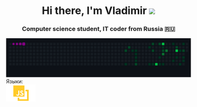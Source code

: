 <h1 align="center">Hi there, I'm  Vladimir 
<img src="https://github.com/blackcater/blackcater/raw/main/images/Hi.gif" height="32"/></h1>
<h3 align="center">Computer science student, IT coder from Russia 🇷🇺</h3>
  <img src="/public/snake.gif" alt="" srcset="">
<!--   <img src="/public/earth.gif" style="width: 200px;" alt="" srcset=""> -->
 <!-- <img style="width: 300px;" src="/public/spinners.webp" alt="" srcset=""> -->


<div>Языки:</div>
<div>
  <img src="/public/JavaScript.png" alt="Java" width="80" peak="80"/>&nbsp;






</div>

